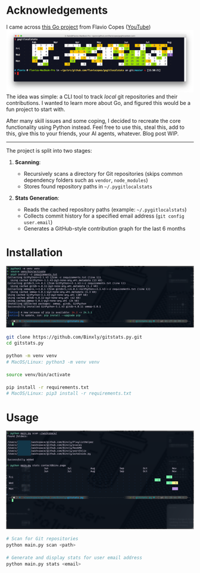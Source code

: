 # Acknowledgements

I came across [this Go project](https://flaviocopes.com/go-git-contributions/) from Flavio Copes ([YouTube](https://www.youtube.com/@bootcampdev))
[![Original Git Stats Visualization by Flavio Copes](extras/img_original.png "Git Contribution Graph Tool")](https://flaviocopes.com/go-git-contributions/)
The idea was simple: a CLI tool to track *local* git repositories and their contributions.
I wanted to learn more about Go, and figured this would be a fun project to start with.

After many skill issues and some coping, I decided to recreate the core functionality using Python instead. Feel free to use this, steal this, add to this, give this to your friends, your AI agents, whatever. Blog post WIP.

---
The project is split into two stages:

1. **Scanning**: 
   - Recursively scans a directory for Git repositories (skips common dependency folders such as `vendor`, `node_modules`)
   - Stores found repository paths in `~/.pygitlocalstats`

2. **Stats Generation**:
   - Reads the cached repository paths (example: `~/.pygitlocalstats`)
   - Collects commit history for a specified email address (`git config user.email`)
   - Generates a GitHub-style contribution graph for the last 6 months

# Installation 
![img_installation.png](extras/img_installation.png)
```bash
git clone https://github.com/Binxly/gitstats.py.git
cd gitstats.py

python -m venv venv
# MacOS/Linux: python3 -m venv venv

source venv/bin/activate

pip install -r requirements.txt
# MacOS/Linux: pip3 install -r requirements.txt
```

# Usage
![img_usage.png](extras/img_usage.png)
```bash
# Scan for Git repositories
python main.py scan <path>

# Generate and display stats for user email address
python main.py stats <email>
```
